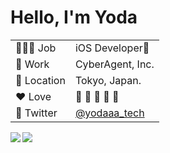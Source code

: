 # Hello, I'm Yoda

|    |    |
| ---- | ---- |
|  🧑🏻‍💻 Job  |  iOS Developer📱  |
|  🏢 Work  |   CyberAgent, Inc.  |
|  📍 Location  |  Tokyo, Japan.  |
|  ❤️ Love  |   🎥 🛁 🍟 🏃 🥺  |
|  💬 Twitter  |  [@yodaaa_tech](https://twitter.com/yodaaa_tech)  |



<a href="https://github.com/yodaaa/github-readme-stats">
  <img align="left" src="https://github-readme-stats.vercel.app/api?username=yodaaa&count_private=true&show_icons=true" />
</a>
<a href="https://github.com/yodaaa/github-readme-stats">
  <img align="left" src="https://github-readme-stats.vercel.app/api/top-langs/?username=yodaaa" />
</a>

<!--
**yodaaa/yodaaa** is a ✨ _special_ ✨ repository because its `README.md` (this file) appears on your GitHub profile.

Here are some ideas to get you started:

- 🔭 I’m currently working on ...
- 🌱 I’m currently learning ...
- 👯 I’m looking to collaborate on ...
- 🤔 I’m looking for help with ...
- 💬 Ask me about ...
- 📫 How to reach me: ...
- 😄 Pronouns: ...
- ⚡ Fun fact: ...
-->
